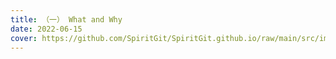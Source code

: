 ```yaml
---
title: （一） What and Why
date: 2022-06-15
cover: https://github.com/SpiritGit/SpiritGit.github.io/raw/main/src/images/covers/data_structures_algorithms.jpg
---
```


